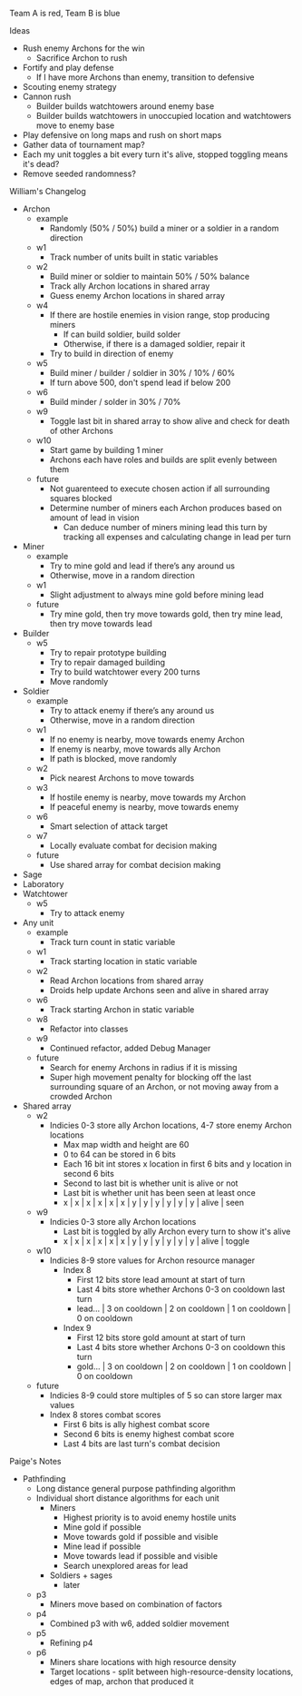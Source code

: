 Team A is red, Team B is blue

Ideas

- Rush enemy Archons for the win
    - Sacrifice Archon to rush
- Fortify and play defense
    - If I have more Archons than enemy, transition to defensive
- Scouting enemy strategy
- Cannon rush
    - Builder builds watchtowers around enemy base
    - Builder builds watchtowers in unoccupied location and watchtowers move to enemy base
- Play defensive on long maps and rush on short maps
- Gather data of tournament map?
- Each my unit toggles a bit every turn it's alive, stopped toggling means it's dead?
- Remove seeded randomness?

William's Changelog

- Archon
    - example
        - Randomly (50% / 50%) build a miner or a soldier in a random direction
    - w1
        - Track number of units built in static variables
    - w2
        - Build miner or soldier to maintain 50% / 50% balance
        - Track ally Archon locations in shared array
        - Guess enemy Archon locations in shared array
    - w4
        - If there are hostile enemies in vision range, stop producing miners
            - If can build soldier, build solder
            - Otherwise, if there is a damaged soldier, repair it
        - Try to build in direction of enemy
    - w5
        - Build miner / builder / soldier in 30% / 10% / 60%
        - If turn above 500, don't spend lead if below 200
    - w6
        - Build minder / solder in 30% / 70%
    - w9
        - Toggle last bit in shared array to show alive and check for death of other Archons
    - w10
        - Start game by building 1 miner
        - Archons each have roles and builds are split evenly between them
    - future
        - Not guarenteed to execute chosen action if all surrounding squares blocked
        - Determine number of miners each Archon produces based on amount of lead in vision
            - Can deduce number of miners mining lead this turn by tracking all expenses and calculating change in lead per turn
- Miner
    - example
        - Try to mine gold and lead if there’s any around us
        - Otherwise, move in a random direction
    - w1
        - Slight adjustment to always mine gold before mining lead
    - future
        - Try mine gold, then try move towards gold, then try mine lead, then try move towards lead
- Builder
    - w5
        - Try to repair prototype building
        - Try to repair damaged building
        - Try to build watchtower every 200 turns
        - Move randomly
- Soldier
    - example
        - Try to attack enemy if there’s any around us
        - Otherwise, move in a random direction
    - w1
        - If no enemy is nearby, move towards enemy Archon
        - If enemy is nearby, move towards ally Archon
        - If path is blocked, move randomly
    - w2
        - Pick nearest Archons to move towards
    - w3
        - If hostile enemy is nearby, move towards my Archon
        - If peaceful enemy is nearby, move towards enemy
    - w6
        - Smart selection of attack target
    - w7
        - Locally evaluate combat for decision making
    - future
        - Use shared array for combat decision making
- Sage
- Laboratory
- Watchtower
    - w5
        - Try to attack enemy
- Any unit
    - example
        - Track turn count in static variable
    - w1
        - Track starting location in static variable
    - w2
        - Read Archon locations from shared array
        - Droids help update Archons seen and alive in shared array
    - w6
        - Track starting Archon in static variable
    - w8
        - Refactor into classes
    - w9
        - Continued refactor, added Debug Manager
    - future
        - Search for enemy Archons in radius if it is missing
        - Super high movement penalty for blocking off the last surrounding square of an Archon, or not moving away from a crowded Archon
- Shared array
    - w2
        - Indicies 0-3 store ally Archon locations, 4-7 store enemy Archon locations
            - Max map width and height are 60
            - 0 to 64 can be stored in 6 bits
            - Each 16 bit int stores x location in first 6 bits and y location in second 6 bits
            - Second to last bit is whether unit is alive or not
            - Last bit is whether unit has been seen at least once
            - x | x | x | x | x | x | y | y | y | y | y | y | alive | seen
    - w9
        - Indicies 0-3 store ally Archon locations
            - Last bit is toggled by ally Archon every turn to show it's alive
            - x | x | x | x | x | x | y | y | y | y | y | y | alive | toggle
    - w10
        - Indicies 8-9 store values for Archon resource manager
            - Index 8
                - First 12 bits store lead amount at start of turn
                - Last 4 bits store whether Archons 0-3 on cooldown last turn
                - lead... | 3 on cooldown | 2 on cooldown | 1 on cooldown | 0 on cooldown
            - Index 9
                - First 12 bits store gold amount at start of turn
                - Last 4 bits store whether Archons 0-3 on cooldown this turn
                - gold... | 3 on cooldown | 2 on cooldown | 1 on cooldown | 0 on cooldown
    - future
        - Indicies 8-9 could store multiples of 5 so can store larger max values
        - Index 8 stores combat scores
            - First 6 bits is ally highest combat score
            - Second 6 bits is enemy highest combat score
            - Last 4 bits are last turn's combat decision 

Paige's Notes
- Pathfinding
    - Long distance general purpose pathfinding algorithm
    - Individual short distance algorithms for each unit
         - Miners
             - Highest priority is to avoid enemy hostile units
             - Mine gold if possible
             - Move towards gold if possible and visible
             - Mine lead if possible
             - Move towards lead if possible and visible
             - Search unexplored areas for lead
         - Soldiers + sages
             - later
    - p3
      - Miners move based on combination of factors
    - p4
      - Combined p3 with w6, added soldier movement
    - p5
      - Refining p4
    - p6
      - Miners share locations with high resource density
      - Target locations - split between high-resource-density locations, edges of map, archon that produced it
